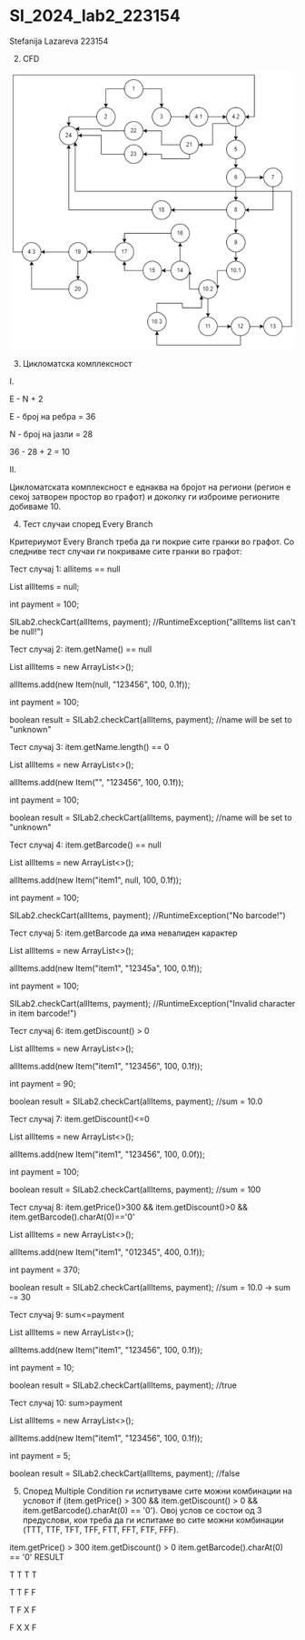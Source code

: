 # SI_2024_lab2_223154
Stefanija Lazareva 223154


2. CFD

![Control Flow Diagram](CFD.png)


3. Цикломатска комплексност

I.

E - N + 2

E - број на ребра = 36

N - број на јазли = 28

36 - 28 + 2 = 10

II.

Цикломатската комплексност е еднаква на бројот на региони (регион е секој затворен простор во графот) и доколку ги изброиме регионите добиваме 10.



4. Тест случаи според Every Branch

Критериумот Every Branch треба да ги покрие сите гранки во графот. Со следниве тест случаи ги покриваме сите гранки во графот:

Тест случај 1: allitems == null

List<Item> allItems = null;

int payment = 100;

SILab2.checkCart(allItems, payment); //RuntimeException("allItems list can't be null!")


Тест случај 2: item.getName() == null

List<Item> allItems = new ArrayList<>();

allItems.add(new Item(null, "123456", 100, 0.1f));

int payment = 100;

boolean result = SILab2.checkCart(allItems, payment); //name will be set to "unknown"


Тест случај 3: item.getName.length() == 0

List<Item> allItems = new ArrayList<>();

allItems.add(new Item("", "123456", 100, 0.1f));

int payment = 100;

boolean result = SILab2.checkCart(allItems, payment); //name will be set to "unknown"


Тест случај 4: item.getBarcode() == null

List<Item> allItems = new ArrayList<>();

allItems.add(new Item("item1", null, 100, 0.1f));

int payment = 100;

SILab2.checkCart(allItems, payment); //RuntimeException("No barcode!")


Тест случај 5: item.getBarcode да има невалиден карактер

List<Item> allItems = new ArrayList<>();

allItems.add(new Item("item1", "12345a", 100, 0.1f));

int payment = 100;

SILab2.checkCart(allItems, payment); //RuntimeException("Invalid character in item barcode!")


Тест случај 6: item.getDiscount() > 0

List<Item> allItems = new ArrayList<>();

allItems.add(new Item("item1", "123456", 100, 0.1f));

int payment = 90;

boolean result = SILab2.checkCart(allItems, payment); //sum = 10.0


Тест случај 7: item.getDiscount()<=0

List<Item> allItems = new ArrayList<>();

allItems.add(new Item("item1", "123456", 100, 0.0f));

int payment = 100;

boolean result = SILab2.checkCart(allItems, payment); //sum = 100


Тест случај 8: item.getPrice()>300 && item.getDiscount()>0 && item.getBarcode().charAt(0)=='0'

List<Item> allItems = new ArrayList<>();

allItems.add(new Item("item1", "012345", 400, 0.1f));

int payment = 370;

boolean result = SILab2.checkCart(allItems, payment); //sum = 10.0 -> sum -= 30


Тест случај 9: sum<=payment

List<Item> allItems = new ArrayList<>();

allItems.add(new Item("item1", "123456", 100, 0.1f));

int payment = 10;

boolean result = SILab2.checkCart(allItems, payment); //true


Тест случај 10: sum>payment

List<Item> allItems = new ArrayList<>();

allItems.add(new Item("item1", "123456", 100, 0.1f));

int payment = 5;

boolean result = SILab2.checkCart(allItems, payment); //false



5. Според Multiple Condition ги испитуваме сите можни комбинации на условот if (item.getPrice() > 300 && item.getDiscount() > 0 && item.getBarcode().charAt(0) == '0'). Овој услов се состои од 3 предуслови, кои треба да ги испитаме во сите можни комбинации (TTT, TTF, TFT, TFF, FTT, FFT, FTF, FFF).

item.getPrice() > 300      item.getDiscount() > 0      item.getBarcode().charAt(0) == '0'      RESULT

T                            T                             T	                                    T

T	                           T                             F                                      F

T	                           F                             X                                      F

F                            X                             X                                      F

